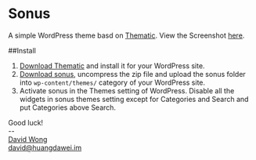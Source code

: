 # Sonus
A simple WordPress theme basd on [Thematic](http://themeshaper.com/thematic/). View the Screenshot [here](http://dr.hdw.im/wgKt).

##Install
1. [Download Thematic](http://wordpress.org/extend/themes/thematic) and install it for your WordPress site.
2. [Download sonus](https://github.com/huangdawei/sonus/zipball/master), uncompress the zip file and upload the sonus folder into `wp-content/themes/` category of your WordPress site.
3. Activate sonus in the Themes setting of WordPress. Disable all the widgets in sonus themes setting except for Categories and Search and put Categories above Search.


Good luck!<br/>
--<br/>
[David Wong](http://huangdawei.im)<br/>
david@huangdawei.im